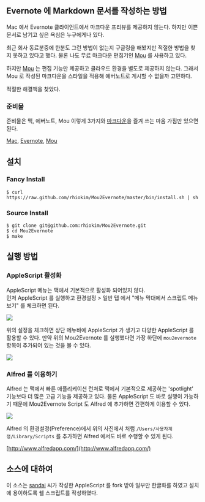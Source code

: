 ## Evernote 에 Markdown 문서를 작성하는 방법

Mac 에서 Evernote 클라이언트에서 마크다운 프리뷰를 제공하지 않는다.
하지만 이쁜 문서로 남기고 싶은 욕심은 누구에게나 있다.

최근 회사 동료분중에 한분도 그런 방법이 없는지 구글링을 해봤지만 적절한 방법을 찾지 못하고 있다고 했다.
물론 나도 무료 마크다운 편집기인 [Mou](http://mouapp.com/) 를 사용하고 있다.

하지만 [Mou](http://mouapp.com/) 는 편집 기능만 제공하고 클라우드 환경을 별도로 제공하지 않는다.  그래서 Mou 로 작성된 마크다운을 스타일을 적용해 에버노트로 게시할 수 없을까 고민하다.

적절한 해결책을 찾았다.

### 준비물
준비물은 맥, 에버노트, Mou 이렇게 3가지와 [마크다운](http://daringfireball.net/projects/markdown/)을 즐겨 쓰는 마음 가짐만 있으면 된다.

[Mac](http://www.apple.com/mac/), [Evernote](http://evernote.com/intl/ko/), [Mou](http://mouapp.com)


## 설치

### Fancy Install
```
$ curl https://raw.github.com/rhiokim/Mou2Evernote/master/bin/install.sh | sh
```

### Source Install
```
$ git clone git@github.com:rhiokim/Mou2Evernote.git
$ cd Mou2Evernote
$ make
```


## 실행 방법

### AppleScript 활성화
AppleScript 메뉴는 맥에서 기본적으로 활성화 되어있지 않다.  
먼저 AppleScript 를 실행하고 환경설정 > 일반 탭 에서 "메뉴 막대에서 스크립트 메뉴 보기" 를 체크하면 된다.

![](https://github.com/rhiokim/Mou2Evernote/raw/master/screenshots/applescript-preference.png) 

위의 설정을 체크하면 상단 메뉴바에 AppleScript 가 생기고 다양한 AppleScript 를 활용할 수 있다.  만약 위의 Mou2Evernote 를 실행했다면 가장 하단에 `mou2evernote` 항목이 추가되어 있는 것을 볼 수 있다.

![](https://github.com/rhiokim/Mou2Evernote/raw/master/screenshots/applescript-menu-bar.png) 

### Alfred 를 이용하기
Alfred 는 맥에서 빠른 애플리케이션 런쳐로 맥에서 기본적으로 제공하는 'spotlight' 기능보다 더 많은 고급 기능을 제공하고 있다. 
물론 AppleScript 도 바로 실행이 가능하기 때문에 Mou2Evernote Script 도 Alfred 에 추가하면 간편하게 이용할 수 있다.

![](https://github.com/rhiokim/Mou2Evernote/raw/master/screenshots/alfred-preference.png)

Alfred 의 환경설정(Preference)에서 위의 사진에서 처럼 `/Users/사용자계정/Library/Scripts` 를 추가하면 Alfred 에서도 바로 수행할 수 있게 된다.

[http://www.alfredapp.com/](http://www.alfredapp.com/)

## 소스에 대하여
이 소스는 [sandai](http://github.com/sandai) 씨가 작성한 AppleScript 를 fork 받아 일부만 한글화를 하였고 설치에 용이하도록 쉘 스크립트를 작성하였다.